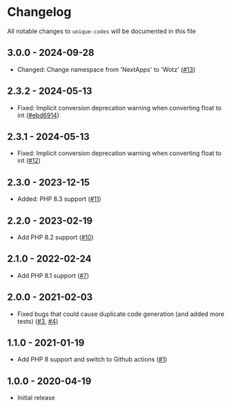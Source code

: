 # Changelog

All notable changes to `unique-codes` will be documented in this file

## 3.0.0 - 2024-09-28

- Changed: Change namespace from 'NextApps' to 'Wotz' ([#13](https://github.com/wotzebra/unique-codes/pull/13))

## 2.3.2 - 2024-05-13

- Fixed: Implicit conversion deprecation warning when converting float to int ([#ebd6914](https://github.com/wotzebra/unique-codes/commit/ebd6914f7bf1c843a9cf5ab888e454503400db22))

## 2.3.1 - 2024-05-13

- Fixed: Implicit conversion deprecation warning when converting float to int ([#12](https://github.com/wotzebra/unique-codes/pull/12))

## 2.3.0 - 2023-12-15

- Added: PHP 8.3 support ([#11](https://github.com/wotzebra/unique-codes/pull/11))

## 2.2.0 - 2023-02-19

- Add PHP 8.2 support ([#10](https://github.com/wotzebra/unique-codes/pull/10))

## 2.1.0 - 2022-02-24

- Add PHP 8.1 support ([#7](https://github.com/wotzebra/unique-codes/pull/7))

## 2.0.0 - 2021-02-03

- Fixed bugs that could cause duplicate code generation (and added more tests) ([#3](https://github.com/wotzebra/unique-codes/pull/3), [#4](https://github.com/wotzebra/unique-codes/pull/4))

## 1.1.0 - 2021-01-19

- Add PHP 8 support and switch to Github actions ([#1](https://github.com/wotzebra/unique-codes/pull/1))

## 1.0.0 - 2020-04-19

- Initial release
